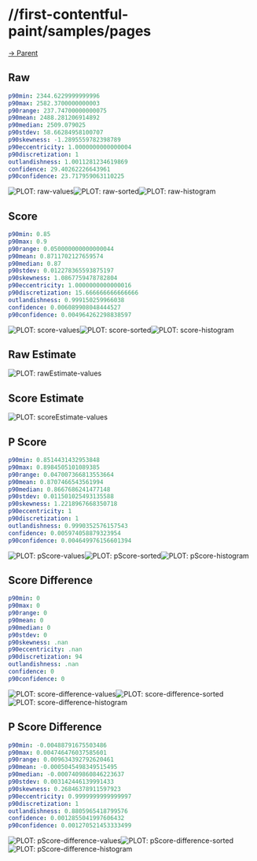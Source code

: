 
# //first-contentful-paint/samples/pages

[→ Parent](../..)


## Raw


```yaml
p90min: 2344.6229999999996
p90max: 2582.3700000000003
p90range: 237.74700000000075
p90mean: 2488.281206914892
p90median: 2509.079025
p90stdev: 58.66284958100707
p90skewness: -1.2895559782398789
p90eccentricity: 1.0000000000000004
p90discretization: 1
outlandishness: 1.0011281234619869
confidence: 29.40262226643961
p90confidence: 23.717959063110225

```

![PLOT: raw-values](./raw/values.svg)![PLOT: raw-sorted](./raw/sorted.svg)![PLOT: raw-histogram](./raw/histogram.svg)
## Score


```yaml
p90min: 0.85
p90max: 0.9
p90range: 0.050000000000000044
p90mean: 0.8711702127659574
p90median: 0.87
p90stdev: 0.012278365593875197
p90skewness: 1.0867759478782804
p90eccentricity: 1.0000000000000016
p90discretization: 15.666666666666666
outlandishness: 0.999150259966038
confidence: 0.006089908048444527
p90confidence: 0.004964262298838597

```

![PLOT: score-values](./score/values.svg)![PLOT: score-sorted](./score/sorted.svg)![PLOT: score-histogram](./score/histogram.svg)
## Raw Estimate

![PLOT: rawEstimate-values](./rawEstimate/values.svg)
## Score Estimate

![PLOT: scoreEstimate-values](./scoreEstimate/values.svg)
## P Score


```yaml
p90min: 0.8514431432953848
p90max: 0.8984505101089385
p90range: 0.047007366813553664
p90mean: 0.8707466543561994
p90median: 0.8667686241477148
p90stdev: 0.011501025493135588
p90skewness: 1.2218967668350718
p90eccentricity: 1
p90discretization: 1
outlandishness: 0.9990352576157543
confidence: 0.005974058879323954
p90confidence: 0.004649976156601394

```

![PLOT: pScore-values](./pScore/values.svg)![PLOT: pScore-sorted](./pScore/sorted.svg)![PLOT: pScore-histogram](./pScore/histogram.svg)
## Score Difference


```yaml
p90min: 0
p90max: 0
p90range: 0
p90mean: 0
p90median: 0
p90stdev: 0
p90skewness: .nan
p90eccentricity: .nan
p90discretization: 94
outlandishness: .nan
confidence: 0
p90confidence: 0

```

![PLOT: score-difference-values](./score-difference/values.svg)![PLOT: score-difference-sorted](./score-difference/sorted.svg)![PLOT: score-difference-histogram](./score-difference/histogram.svg)
## P Score Difference


```yaml
p90min: -0.00488791675503486
p90max: 0.004746476037585601
p90range: 0.009634392792620461
p90mean: -0.0005045498349515495
p90median: -0.0007409860846223637
p90stdev: 0.003142446139991433
p90skewness: 0.26846378911597923
p90eccentricity: 0.9999999999999997
p90discretization: 1
outlandishness: 0.8805965418799576
confidence: 0.0012855041997606432
p90confidence: 0.001270521453333499

```

![PLOT: pScore-difference-values](./pScore-difference/values.svg)![PLOT: pScore-difference-sorted](./pScore-difference/sorted.svg)![PLOT: pScore-difference-histogram](./pScore-difference/histogram.svg)